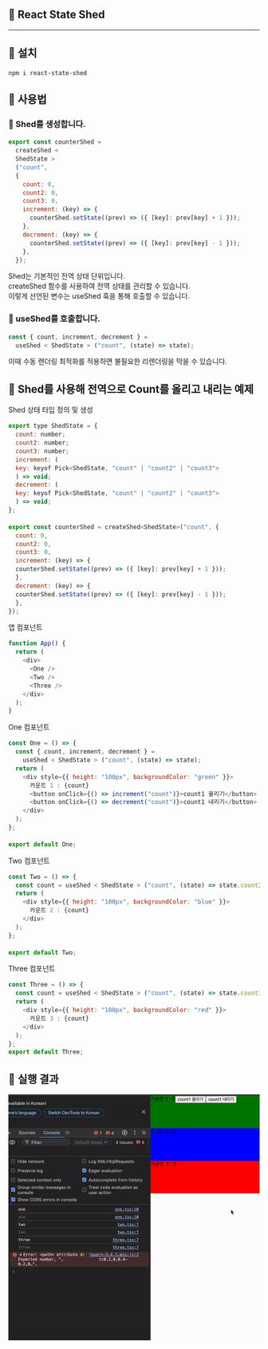 ## 🌸 React State Shed

---

## 🌸 설치

```
npm i react-state-shed
```

## 🌸 사용법

### 🌼 Shed를 생성합니다.

```javascript
export const counterShed =
  createShed <
  ShedState >
  ("count",
  {
    count: 0,
    count2: 0,
    count3: 0,
    increment: (key) => {
      counterShed.setState((prev) => ({ [key]: prev[key] + 1 }));
    },
    decrement: (key) => {
      counterShed.setState((prev) => ({ [key]: prev[key] - 1 }));
    },
  });
```

Shed는 기본적인 전역 상태 단위입니다.
<br/>
createShed 함수를 사용하여 전역 상태를 관리할 수 있습니다.
<br/>
이렇게 선언된 변수는 useShed 훅을 통해 호출할 수 있습니다.

### 🌼 useShed를 호출합니다.

```javascript
const { count, increment, decrement } =
  useShed < ShedState > ("count", (state) => state);
```

이때 수동 렌더링 최적화를 적용하면 불필요한 리렌더링을 막을 수 있습니다.
<br/>

## 🌼 Shed를 사용해 전역으로 Count를 올리고 내리는 예제

Shed 상태 타입 정의 및 생성

```javascript
export type ShedState = {
  count: number;
  count2: number;
  count3: number;
  increment: (
  key: keyof Pick<ShedState, "count" | "count2" | "count3">
  ) => void;
  decrement: (
  key: keyof Pick<ShedState, "count" | "count2" | "count3">
  ) => void;
};

export const counterShed = createShed<ShedState>("count", {
  count: 0,
  count2: 0,
  count3: 0,
  increment: (key) => {
  counterShed.setState((prev) => ({ [key]: prev[key] + 1 }));
  },
  decrement: (key) => {
  counterShed.setState((prev) => ({ [key]: prev[key] - 1 }));
  },
});
```

앱 컴포넌트

```javascript
function App() {
  return (
    <div>
      <One />
      <Two />
      <Three />
    </div>
  );
}
```

One 컴포넌트

```javascript
const One = () => {
  const { count, increment, decrement } =
    useShed < ShedState > ("count", (state) => state);
  return (
    <div style={{ height: "100px", backgroundColor: "green" }}>
      카운트 1 : {count}
      <button onClick={() => increment("count")}>count1 올리기</button>
      <button onClick={() => decrement("count")}>count1 내리기</button>
    </div>
  );
};

export default One;
```

Two 컴포넌트

```javascript
const Two = () => {
  const count = useShed < ShedState > ("count", (state) => state.count2);
  return (
    <div style={{ height: "100px", backgroundColor: "blue" }}>
      카운트 2 : {count}
    </div>
  );
};

export default Two;
```

Three 컴포넌트

```javascript
const Three = () => {
  const count = useShed < ShedState > ("count", (state) => state.count3);
  return (
    <div style={{ height: "100px", backgroundColor: "red" }}>
      카운트 3 : {count}
    </div>
  );
};
export default Three;
```

## 🌸 실행 결과

![실행 결과](/public/readme.gif)
